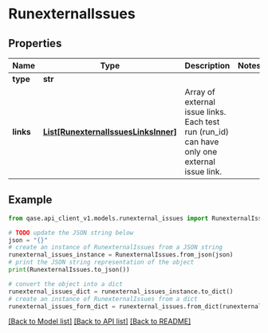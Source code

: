 # RunexternalIssues


## Properties

Name | Type | Description | Notes
------------ | ------------- | ------------- | -------------
**type** | **str** |  | 
**links** | [**List[RunexternalIssuesLinksInner]**](RunexternalIssuesLinksInner.md) | Array of external issue links. Each test run (run_id) can have only one external issue link. | 

## Example

```python
from qase.api_client_v1.models.runexternal_issues import RunexternalIssues

# TODO update the JSON string below
json = "{}"
# create an instance of RunexternalIssues from a JSON string
runexternal_issues_instance = RunexternalIssues.from_json(json)
# print the JSON string representation of the object
print(RunexternalIssues.to_json())

# convert the object into a dict
runexternal_issues_dict = runexternal_issues_instance.to_dict()
# create an instance of RunexternalIssues from a dict
runexternal_issues_form_dict = runexternal_issues.from_dict(runexternal_issues_dict)
```
[[Back to Model list]](../README.md#documentation-for-models) [[Back to API list]](../README.md#documentation-for-api-endpoints) [[Back to README]](../README.md)


